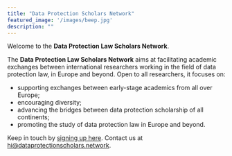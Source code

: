 ```yaml
---
title: "Data Protection Scholars Network"
featured_image: '/images/beep.jpg'
description: ""
---
```

Welcome to the **Data Protection Law Scholars Network**.

The **Data Protection Law Scholars Network** aims at facilitating academic exchanges between international researchers working in the field of data protection law, in Europe and beyond. Open to all researchers, it focuses on: 
-	supporting exchanges between early-stage academics from all over Europe; 
-	encouraging diversity;
-	advancing the bridges between data protection scholarship of all continents; 
-	promoting the study of data protection law in Europe and beyond.   

Keep in touch by [signing up here](https://forms.office.com/r/zYaUfb6e1D). Contact us at [hi@dataprotectionscholars.network](mailto:hi@dataprotectionscholars.network).
